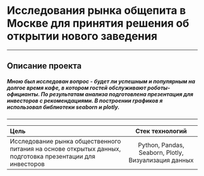 # Исследования рынка общепита в Москве для принятия решения об открытии нового заведения
-----------------------------------------------------------------------------------------------------------------------------------------------------------------------
## Описание проекта
#####  Мною был исследован вопрос - будет ли успешным и популярным на долгое время кафе, в котором гостей обслуживают роботы-официанты. По результатам анализа подготовлена презентация для инвесторов с рекомендациями. В построении графиков я использовал библиотеки seaborn и plotly. 
-----------------------------------------------------------------------------------------------------------------------------------------------------------------------

| Цель |  Стек технологий |
| :-------------------- |:---------------------------:|
| Исследование рынка общественного питания на основе открытых данных, подготовка презентации для инвесторов | Python, Pandas, Seaborn, Plotly, Визуализация данных |






